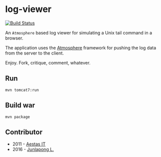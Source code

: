 log-viewer
==========

[![Build Status](https://travis-ci.org/junlapong/log-viewer.svg?branch=master)](https://travis-ci.org/junlapong/log-viewer)

An `Atmosphere` based log viewer for simulating a Unix tail command in a browser.

The application uses the
[Atmosphere](https://github.com/Atmosphere/atmosphere) framework for pushing the log data from the server to the client.

Enjoy. Fork, critique, comment, whatever.

## Run

```
mvn tomcat7:run
```

## Build war

```
mvn package
```

## Contributor
 - 2011 - [Aestas IT](https://github.com/aestasit/logviewer)
 - 2016 - [Junlapong L.](https://github.com/junlapong/log-viewer)
